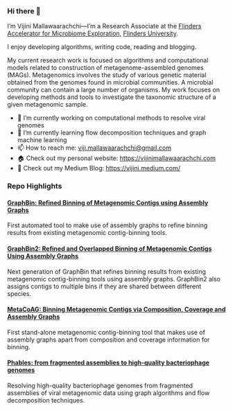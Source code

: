 ### Hi there 👋

I’m Vijini Mallawaarachchi—I’m a Research Associate at the [Flinders Accelerator for Microbiome Exploration](https://fame.flinders.edu.au/), [Flinders University](https://www.flinders.edu.au/).

I enjoy developing algorithms, writing code, reading and blogging.

My current research work is focused on algorithms and computational models related to construction of metagenome-assembled genomes (MAGs). Metagenomics involves the study of various genetic material obtained from the genomes found in microbial communities. A microbial community can contain a large number of organisms. My work focuses on developing methods and tools to investigate the taxonomic structure of a given metagenomic sample.

- 🔭 I’m currently working on computational methods to resolve viral genomes
- 🌱 I’m currently learning flow decomposition techniques and graph machine learning
- 📫 How to reach me: viji.mallawaarachchi@gmail.com
- 🏠 Check out my personal website: https://vijinimallawaarachchi.com
- 📝 Check out my Medium Blog: https://vijini.medium.com/

### Repo Highlights

#### [GraphBin: Refined Binning of Metagenomic Contigs using Assembly Graphs](https://github.com/Vini2/GraphBin)
First automated tool to make use of assembly graphs to refine binning results from existing metagenomic contig-binning tools.

#### [GraphBin2: Refined and Overlapped Binning of Metagenomic Contigs Using Assembly Graphs](https://github.com/Vini2/GraphBin2)
Next generation of GraphBin that refines binning results from existing metagenomic contig-binning tools using assembly graphs. GraphBin2 also assigns contigs to multiple bins if they are shared between different species.

#### [MetaCoAG: Binning Metagenomic Contigs via Composition, Coverage and Assembly Graphs](https://github.com/Vini2/MetaCoAG)
First stand-alone metagenomic contig-binning tool that makes use of assembly graphs apart from composition and coverage information for binning.

#### [Phables: from fragmented assemblies to high-quality bacteriophage genomes](https://github.com/Vini2/phables)
Resolving high-quality bacteriophage genomes from fragmented assemblies of viral metagenomic data using graph algorithms and flow decomposition techniques.

<!--
![Vini2's github stats](https://github-readme-stats.vercel.app/api?username=Vini2&show_icons=true&theme=buefy)

**Vini2/Vini2** is a ✨ _special_ ✨ repository because its `README.md` (this file) appears on your GitHub profile.

Here are some ideas to get you started:

-->

